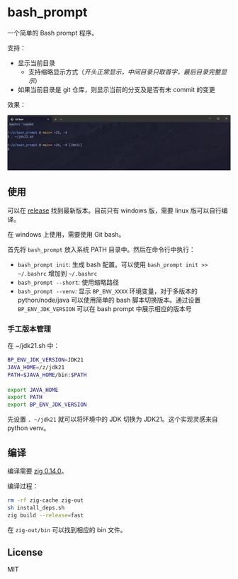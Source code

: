 # bash_prompt

一个简单的 Bash prompt 程序。

支持：

- 显示当前目录
  - 支持缩略显示方式（_开头正常显示，中间目录只取首字，最后目录完整显示_）
- 如果当前目录是 git 仓库，则显示当前的分支及是否有未 commit 的变更

效果：

![screenshot](screen.png)

## 使用

可以在 [release](https://github.com/yuekcc/bash_prompt/releases) 找到最新版本。目前只有 windows 版，需要 linux 版可以自行编译。

在 windows 上使用，需要使用 Git bash。

首先将 `bash_prompt` 放入系统 PATH 目录中。然后在命令行中执行：

- `bash_prompt init`: 生成 bash 配置。可以使用 `bash_prompt init >> ~/.bashrc` 增加到 `~/.bashrc`
- `bash_prompt --short`: 使用缩略路径
- `bash_prompt --venv`: 显示 `BP_ENV_XXXX` 环境变量，对于多版本的 python/node/java 可以使用简单的 bash 脚本切换版本。通过设置 `BP_ENV_JDK_VERSION` 可以在 bash prompt 中展示相应的版本号

### 手工版本管理

在 ~/jdk21.sh 中：

```bash
BP_ENV_JDK_VERSION=JDK21
JAVA_HOME=/z/jdk21
PATH=$JAVA_HOME/bin:$PATH

export JAVA_HOME
export PATH
export BP_ENV_JDK_VERSION
```

先设置 `. ~/jdk21` 就可以将环境中的 JDK 切换为 JDK21。这个实现灵感来自 python venv。

## 编译

编译需要 [zig 0.14.0](https://ziglang.org/download/)。

编译过程：

```sh
rm -rf zig-cache zig-out
sh install_deps.sh
zig build --release=fast
```

在 `zig-out/bin` 可以找到相应的 bin 文件。

## License

MIT
